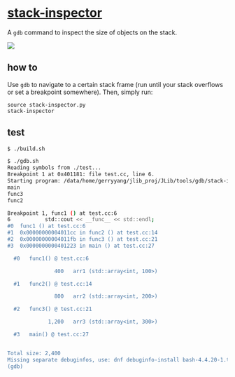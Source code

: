# [stack-inspector](https://github.com/sharkdp/stack-inspector)

A `gdb` command to inspect the size of objects on the stack.

![](https://i.imgur.com/uiDEJab.png)

## how to

Use `gdb` to navigate to a certain stack frame (run until your stack overflows or set a breakpoint somewhere). Then, simply run:
```gdb
source stack-inspector.py
stack-inspector
```

## test

``` bash
$ ./build.sh
```

``` bash
$ ./gdb.sh
Reading symbols from ./test...
Breakpoint 1 at 0x401181: file test.cc, line 6.
Starting program: /data/home/gerryyang/jlib_proj/JLib/tools/gdb/stack-inspector/test
main
func3
func2

Breakpoint 1, func1 () at test.cc:6
6           std::cout << __func__ << std::endl;
#0  func1 () at test.cc:6
#1  0x00000000004011cc in func2 () at test.cc:14
#2  0x00000000004011fb in func3 () at test.cc:21
#3  0x0000000000401223 in main () at test.cc:27

  #0   func1() @ test.cc:6

               400   arr1 (std::array<int, 100>)

  #1   func2() @ test.cc:14

               800   arr2 (std::array<int, 200>)

  #2   func3() @ test.cc:21

             1,200   arr3 (std::array<int, 300>)

  #3   main() @ test.cc:27


Total size: 2,400
Missing separate debuginfos, use: dnf debuginfo-install bash-4.4.20-1.tl3.2.x86_64 glibc-2.28-164.tl3.x86_64 libgcc-8.4.1-1.tl3.x86_64 libstdc++-8.4.1-1.tl3.x86_64
(gdb)
```

